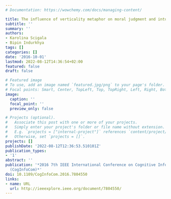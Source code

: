 ```yaml
---
# Documentation: https://wowchemy.com/docs/managing-content/

title: The influence of verticality metaphor on moral judgment and intuition
subtitle: ''
summary: ''
authors:
- Karolina Scigala
- Bipin Indurkhya
tags: []
categories: []
date: '2016-10-01'
lastmod: 2022-08-12T14:36:54+02:00
featured: false
draft: false

# Featured image
# To use, add an image named `featured.jpg/png` to your page's folder.
# Focal points: Smart, Center, TopLeft, Top, TopRight, Left, Right, BottomLeft, Bottom, BottomRight.
image:
  caption: ''
  focal_point: ''
  preview_only: false

# Projects (optional).
#   Associate this post with one or more of your projects.
#   Simply enter your project's folder or file name without extension.
#   E.g. `projects = ["internal-project"]` references `content/project/deep-learning/index.md`.
#   Otherwise, set `projects = []`.
projects: []
publishDate: '2022-08-12T12:36:53.510101Z'
publication_types:
- '1'
abstract: ''
publication: '*2016 7th IEEE International Conference on Cognitive Infocommunications
  (CogInfoCom)*'
doi: 10.1109/CogInfoCom.2016.7804550
links:
- name: URL
  url: http://ieeexplore.ieee.org/document/7804550/
---
```

